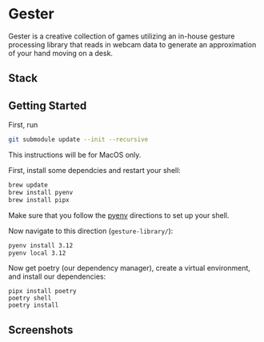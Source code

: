 # Gester

Gester is a creative collection of games utilizing an in-house gesture processing library that reads in webcam data to generate an approximation of your hand moving on a desk.

## Stack

## Getting Started

First, run
```bash
git submodule update --init --recursive
```

This instructions will be for MacOS only.

First, install some dependcies and restart your shell:
```bash
brew update
brew install pyenv
brew install pipx
```

Make sure that you follow the [pyenv](https://github.com/pyenv/pyenv) directions to set up your shell.

Now navigate to this direction (`gesture-library/`):
```bash
pyenv install 3.12
pyenv local 3.12
```

Now get poetry (our dependency manager), create a virtual environment, and install our dependencies:
```
pipx install poetry
poetry shell
poetry install
```


## Screenshots